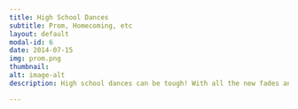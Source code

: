 ```yaml
---
title: High School Dances
subtitle: Prom, Homecoming, etc
layout: default
modal-id: 6
date: 2014-07-15
img: prom.png
thumbnail: 
alt: image-alt
description: High school dances can be tough! With all the new fades and hip new music, it can be hard to please a younger generation. Don't worry, we'll take care of it with out monthly updated top charts from around the city.

---
```

